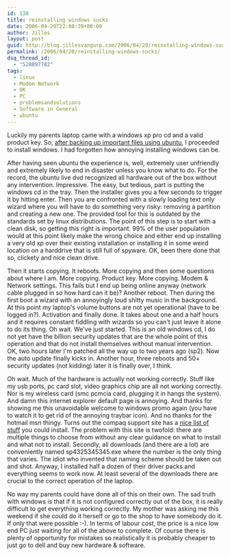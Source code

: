 ```yaml
---
id: 138
title: reinstalling windows sucks
date: 2006-04-20T22:08:39+00:00
author: Jilles
layout: post
guid: http://blog.jillesvangurp.com/2006/04/20/reinstalling-windows-sucks/
permalink: /2006/04/20/reinstalling-windows-sucks/
dsq_thread_id:
  - "528897782"
tags:
  - linux
  - Modem Network
  - OK
  - PC
  - problemsandsolutions
  - Software in General
  - ubuntu
---
```

Luckily my parents laptop came with a windows xp pro cd and a valid product key. So, [after backing up important files using ubuntu](https://www.jillesvangurp.com/2006/04/18/spyware-sucks-but-ubuntu-doesnt/), I proceeded to install windows. I had forgotten how annoying installing windows can be.

After having seen ubuntu the experience is, well, extremely user unfriendly and extremely likely to end in disaster unless you know what to do. For the record, the ubuntu live dvd recognized all hardware out of the box without any intervention. Impressive.
The easy, but tedious, part is putting the windows cd in the tray. Then the installer gives you a few seconds to trigger it by hitting enter. Then you are confronted with a slowly loading text only wizard where you will have to do something very risky: removing a partition and creating a new one. The provided tool for this is outdated by the standards set by linux distributions. The point of this step is to start with a clean disk, so getting this right is important. 99% of the user population would at this point likely make the wrong choice and either end up installing a very old xp over their existing installation or installing it in some weird location on a harddrive that is still full of spyware. OK, been there done that so, clickety and nice clean drive.

Then it starts copying. It reboots. More copying and then some questions about where I am. More copying. Product key. More copying. Modem & Network settings. This fails but I end up being online anyway (network cable plugged in so how hard can it be)? Another reboot. Then during the first boot a wizard with an annoyingly loud  shitty music in the background. At this point my laptop's volume buttons are not yet operational (have to be logged in?). Activation and finally done. It takes about one and a half hours and it requires constant fiddling with wizards so you can't just leave it alone to do its thing.
Oh wait. We've just started. This is an old windows cd, I do not yet have the billion security updates that are the whole point of this operation and that do not install themselves without manual intervention. OK, two hours later I'm patched all the way up to two years ago (sp2). Now the auto update finally kicks in. Another hour, three reboots and 50+ security updates (not kidding) later it is finally over, I think.

Oh wait. Much of the hardware is actually not working correctly. Stuff like my usb ports, pc card slot, video graphics chip are all not working correctly. Nor is my wireless card (smc pcmcia card, plugging it in hangs the system). And damn this internet explorer default page is annoying. And thanks for showing me this unavoidable welcome to windows promo again (you have to watch it to get rid of the annoying traybar icon). And no thanks for the hotmail msn thingy.
Turns out the compaq support site has a [nice list of stuff](http://h18007.www1.hp.com/support/files/evonotebook/us/locate/64_5178.html?jumpid=reg_R1002_USEN) you could install. The problem with this site is twofold: there are multiple things to choose from without any clear guidance on what to install and what not to install. Secondly, all downloads (and there are a lot) are conveniently named sp4325345345.exe where the number is the only thing that varies. The idiot who invented that naming scheme should be taken out and shot. Anyway, I installed half a dozen of their driver packs and everything seems to work now. At least several of the downloads there are crucial to the correct operation of the laptop.

No way my parents could have done all of this on their own. The sad truth with windows is that if it is not configured correctly out of the box, it is really difficult to get everything working correctly. My mother was asking me this weekend if she could do it herself or go to the shop to have somebody do it. If only that were possible :-). In terms of labour cost, the price is a nice low end PC just waiting for all of the above to complete. Of course there is plenty of opportunity for mistakes so realistically it is probably cheaper to just go to dell and buy new hardware & software.